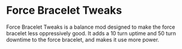 # Force Bracelet Tweaks

Force Bracelet Tweaks is a balance mod designed to make the force bracelet less oppressively good. It adds a 10 turn uptime and 50 turn downtime to the force bracelet, and makes it use more power.